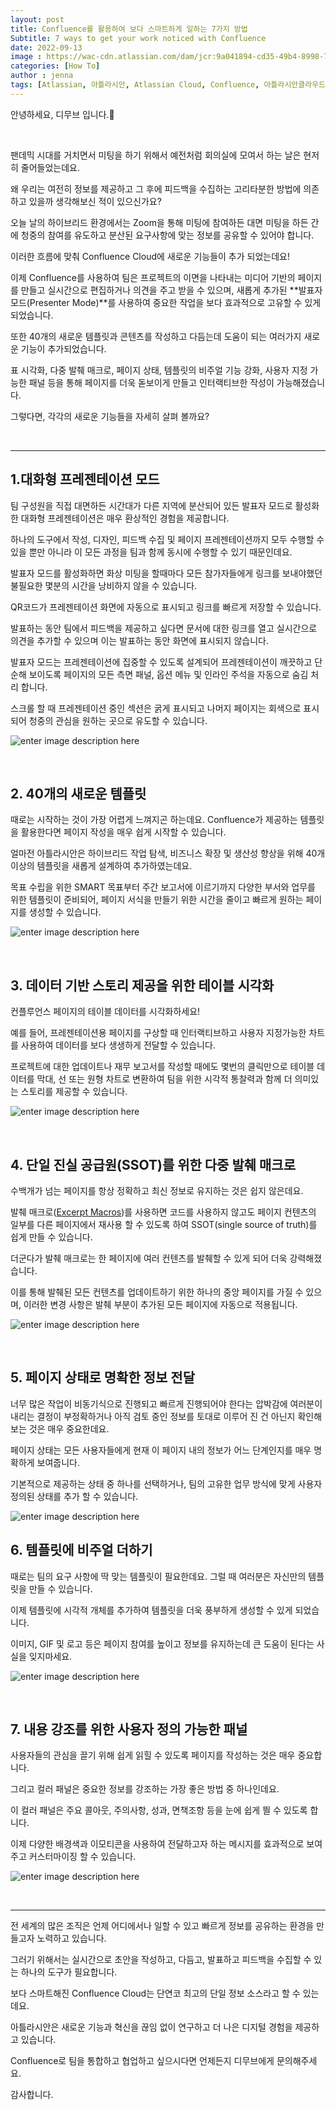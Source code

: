 ```yaml
---
layout: post
title: Confluence를 활용하여 보다 스마트하게 일하는 7가지 방법
Subtitle: 7 ways to get your work noticed with Confluence
date: 2022-09-13
image : https://wac-cdn.atlassian.com/dam/jcr:9a041894-cd35-49b4-8998-7b3b7e582236/Jira@2x.png?cdnVersion=1629
categories: [How To]
author : jenna
tags: [Atlassian, 아틀라시안, Atlassian Cloud, Confluence, 아틀라시안클라우드,컨플루언스, wiki, SSOT, 지식관리, Confluence Cloud, KSM, 협업툴]
---
```



안녕하세요, 디무브 입니다.🎈

<br/>

팬데믹 시대를 거치면서 미팅을 하기 위해서 예전처럼 회의실에 모여서 하는 날은 현저히 줄어들었는데요.

왜 우리는 여전히 정보를 제공하고 그 후에 피드백을 수집하는 고리타분한 방법에 의존하고 있을까 생각해보신 적이 있으신가요?

오늘 날의 하이브리드 환경에서는 Zoom을 통해 미팅에 참여하든 대면 미팅을 하든 간에 청중의 참여를 유도하고 분산된 요구사항에 맞는 정보를 공유할 수 있어야 합니다.

이러한 흐름에 맞춰 Confluence Cloud에 새로운 기능들이 추가 되었는데요!

이제 Confluence를 사용하여 팀은 프로젝트의 이면을 나타내는 미디어 기반의 페이지를 만들고 실시간으로 편집하거나 의견을 주고 받을 수 있으며, 새롭게 추가된 **발표자 모드(Presenter Mode)**를 사용하여 중요한 작업을 보다 효과적으로 고유할 수 있게 되었습니다.

또한 40개의 새로운 템플릿과 콘텐츠를 작성하고 다듬는데 도움이 되는 여러가지 새로운 기능이 추가되었습니다.

표 시각화, 다중 발췌 매크로, 페이지 상태, 템플릿의 비주얼 기능 강화, 사용자 지정 가능한 패널 등을 통해 페이지를 더욱 돋보이게 만들고 인터랙티브한 작성이 가능해졌습니다.

그렇다면, 각각의 새로운 기능들을 자세히 살펴 볼까요?

<br/>

---

## 1.대화형 프레젠테이션 모드

팀 구성원을 직접 대면하든 시간대가 다른 지역에 분산되어 있든 발표자 모드로 활성화한 대화형 프레젠테이션은 매우 환상적인 경험을 제공합니다.

하나의 도구에서 작성, 디자인, 피드백 수집 및 페이지 프레젠테이션까지 모두 수행할 수 있을 뿐만 아니라 이 모든 과정을 팀과 함께 동시에 수행할 수 있기 때문인데요.

발표자 모드를 활성화하면 화상 미팅을 할때마다 모든 참가자들에게 링크를 보내야했던 불필요한 몇분의 시간을 낭비하지 않을 수 있습니다.

QR코드가 프레젠테이션 화면에 자동으로 표시되고 링크를 빠르게 저장할 수 있습니다.

발표하는 동안 팀에서 피드백을 제공하고 싶다면 문서에 대한 링크를 열고 실시간으로 의견을 추가할 수 있으며 이는 발표하는 동안 화면에 표시되지 않습니다.

발표자 모드는 프레젠테이션에 집중할 수 있도록 설계되어 프레젠테이션이 깨끗하고 단순해 보이도록 페이지의 모든 측면 패널, 옵션 메뉴 및 인라인 주석을 자동으로 숨김 처리 합니다.

스크롤 할 때 프레젠테이션 중인 섹션은 굵게 표시되고 나머지 페이지는 회색으로 표시되어 청중의 관심을 원하는 곳으로 유도할 수 있습니다.

![enter image description here](https://3kllhk1ibq34qk6sp3bhtox1-wpengine.netdna-ssl.com/wp-content/uploads/2021/12/presenter-mode.gif)

<br/>

## 2. 40개의 새로운 템플릿

때로는 시작하는 것이 가장 어렵게 느껴지곤 하는데요. Confluence가 제공하는 템플릿을 활용한다면 페이지 작성을 매우 쉽게 시작할 수 있습니다.

얼마전 아틀라시안은 하이브리드 작업 탐색, 비즈니스 확장 및 생산성 향상을 위해 40개 이상의 템플릿을 새롭게 설계하여 추가하였는데요.

목표 수립을 위한 SMART 목표부터 주간 보고서에 이르기까지 다양한 부서와 업무를 위한 템플릿이 준비되어, 페이지 서식을 만들기 위한 시간을 줄이고 빠르게 원하는 페이지를 생성할 수 있습니다.

![enter image description here](https://3kllhk1ibq34qk6sp3bhtox1-wpengine.netdna-ssl.com/wp-content/uploads/2021/12/5c22e8c6-1f5a-40ac-ade4-85ca9c671d15.gif)

<br/>

## 3. 데이터 기반 스토리 제공을 위한 테이블 시각화

컨플루언스 페이지의 테이블 데이터를 시각화하세요!

예를 들어, 프레젠테이션용 페이지를 구상할 때 인터랙티브하고 사용자 지정가능한 차트를 사용하여 데이터를 보다 생생하게 전달할 수 있습니다.

프로젝트에 대한 업데이트나 재무 보고서를 작성할 때에도 몇번의 클릭만으로 테이블 데이터를 막대, 선 또는 원형 차트로 변환하여 팀을 위한 시각적 통찰력과 함께 더 의미있는 스토리를 제공할 수 있습니다.

![enter image description here](https://3kllhk1ibq34qk6sp3bhtox1-wpengine.netdna-ssl.com/wp-content/uploads/2021/12/tablevis-marketing.gif)

<br/>

## 4. 단일 진실 공급원(SSOT)를 위한 다중 발췌 매크로

수백개가 넘는 페이지를 항상 정확하고 최신 정보로 유지하는 것은 쉽지 않은데요.

발췌 매크로([Excerpt Macros](https://support.atlassian.com/confluence-cloud/docs/insert-the-excerpt-macro/ "https://support.atlassian.com/confluence-cloud/docs/insert-the-excerpt-macro/"))를 사용하면 코드를 사용하지 않고도 페이지 컨텐츠의 일부를 다른 페이지에서 재사용 할 수 있도록 하여 SSOT(single source of truth)를 쉽게 만들 수 있습니다.

더군다가 발췌 매크로는 한 페이지에 여러 컨텐츠를 발췌할 수 있게 되어 더욱 강력해졌습니다.

이를 통해 발췌된 모든 컨텐츠를 업데이트하기 위한 하나의 중앙 페이지를 가질 수 있으며, 이러한 변경 사항은 발췌 부분이 추가된 모든 페이지에 자동으로 적용됩니다.

![enter image description here](https://3kllhk1ibq34qk6sp3bhtox1-wpengine.netdna-ssl.com/wp-content/uploads/2021/12/multiple-excerpts-final.gif)

<br/>

## 5. 페이지 상태로 명확한 정보 전달

너무 많은 작업이 비동기식으로 진행되고 빠르게 진행되어야 한다는 압박감에 여러분이 내리는 결정이 부정확하거나 아직 검토 중인 정보를 토대로 이루어 진 건 아닌지 확인해 보는 것은 매우 중요한데요.

페이지 상태는 모든 사용자들에게 현재 이 페이지 내의 정보가 어느 단계인지를 매우 명확하게 보여줍니다.

기본적으로 제공하는 상태 중 하나를 선택하거나, 팀의 고유한 업무 방식에 맞게 사용자 정의된 상태를 추가 할 수 있습니다.

![enter image description here](https://3kllhk1ibq34qk6sp3bhtox1-wpengine.netdna-ssl.com/wp-content/uploads/2021/12/ac18cea7-93ba-49c2-97bf-28d0f891a1ab.gif)

## 6. 템플릿에 비주얼 더하기

때로는 팀의 요구 사항에 딱 맞는 템플릿이 필요한데요. 그럴 때 여러분은 자신만의 템플릿을 만들 수 있습니다.

이제 템플릿에 시각적 개체를 추가하여 템플릿을 더욱 풍부하게 생성할 수 있게 되었습니다.

이미지, GIF 및 로고 등은 페이지 참여를 높이고 정보를 유지하는데 큰 도움이 된다는 사실을 잊지마세요.

![enter image description here](https://3kllhk1ibq34qk6sp3bhtox1-wpengine.netdna-ssl.com/wp-content/uploads/2021/12/e495175f-7332-462a-850b-76574a75e2ff.gif)

<br/>

## 7. 내용 강조를 위한 사용자 정의 가능한 패널

사용자들의 관심을 끌기 위해 쉽게 읽힐 수 있도록 페이지를 작성하는 것은 매우 중요합니다.

그리고 컬러 패널은 중요한 정보를 강조하는 가장 좋은 방법 중 하나인데요.

이 컬러 패널은 주요 콜아웃, 주의사항, 성과, 면책조항 등을 눈에 쉽게 띌 수 있도록 합니다.

이제 다양한 배경색과 이모티콘을 사용하여 전달하고자 하는 메시지를 효과적으로 보여주고 커스터마이징 할 수 있습니다.

![enter image description here](https://3kllhk1ibq34qk6sp3bhtox1-wpengine.netdna-ssl.com/wp-content/uploads/2021/12/3ce4f428-55a1-416f-9abe-bb74c64b21a8.gif)

<br/>

---

전 세계의 많은 조직은 언제 어디에서나 일할 수 있고 빠르게 정보를 공유하는 환경을 만들고자 노력하고 있습니다.

그러기 위해서는 실시간으로 초안을 작성하고, 다듬고, 발표하고 피드백을 수집할 수 있는 하나의 도구가 필요합니다.

보다 스마트해진 Confluence Cloud는 단연코 최고의 단일 정보 소스라고 할 수 있는데요.

아틀라시안은 새로운 기능과 혁신을 끊임 없이 연구하고 더 나은 디지털 경험을 제공하고 있습니다.

Confluence로 팀을 통합하고 협업하고 싶으시다면 언제든지 디무브에게 문의해주세요.

감사합니다. 

